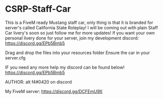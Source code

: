 # CSRP-Staff-Car
This is a FiveM ready Mustang staff car, only thing is that it is branded for server's called California State Roleplay! I will be coming out with plain Staff Car livery's soon so just follow me for more updates! If you want your own personal livery done for your server, join my development discord: https://discord.gg/EPb5Bmb5

Drag and drop the files into your resources folder
Ensure the car in your server.cfg

IF you need any more help my discord can be found below!
https://discord.gg/EPb5Bmb5

AUTHOR: alt f4#0420 on discord

My FiveM server: https://discord.gg/DCFEmU9X
